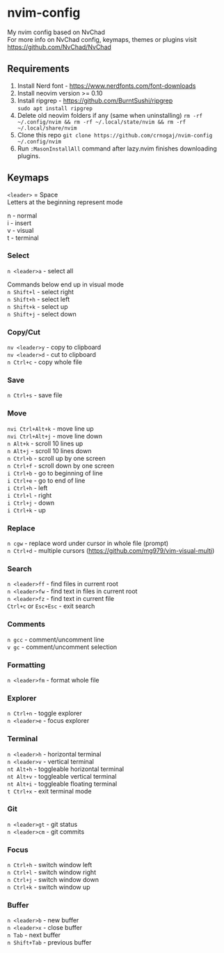 # nvim-config
My nvim config based on NvChad  
For more info on NvChad config, keymaps, themes or plugins visit https://github.com/NvChad/NvChad 

## Requirements
1. Install Nerd font - https://www.nerdfonts.com/font-downloads
2. Install neovim version >= 0.10
3. Install ripgrep - https://github.com/BurntSushi/ripgrep  
   `sudo apt install ripgrep`
4. Delete old neovim folders if any (same when uninstalling)
   `rm -rf ~/.config/nvim && rm -rf ~/.local/state/nvim && rm -rf ~/.local/share/nvim`
6. Clone this repo
   `git clone https://github.com/crnogaj/nvim-config ~/.config/nvim`
7. Run `:MasonInstallAll` command after lazy.nvim finishes downloading plugins.

## Keymaps
`<leader>` = Space  
Letters at the beginning represent mode

n - normal  
i - insert  
v - visual  
t - terminal

### Select
`n <leader>a` - select all

Commands below end up in visual mode  
`n Shift+l` - select right  
`n Shift+h` - select left  
`n Shift+k` - select up  
`n Shift+j` - select down  

### Copy/Cut
`nv <leader>y` - copy to clipboard  
`nv <leader>d` - cut to clipboard  
`n Ctrl+c` - copy whole file

### Save
`n Ctrl+s` - save file

### Move
`nvi Ctrl+Alt+k` - move line up  
`nvi Ctrl+Alt+j` - move line down  
`n Alt+k` - scroll 10 lines up  
`n Alt+j` - scroll 10 lines down  
`n Ctrl+b` - scroll up by one screen  
`n Ctrl+f` - scroll down by one screen  
`i Ctrl+b` - go to beginning of line  
`i Ctrl+e` - go to end of line  
`i Ctrl+h` - left  
`i Ctrl+l` - right  
`i Ctrl+j` - down  
`i Ctrl+k` - up

### Replace
`n cgw` - replace word under cursor in whole file (prompt)  
`n Ctrl+d` - multiple cursors (https://github.com/mg979/vim-visual-multi)

### Search
`n <leader>ff` - find files in current root  
`n <leader>fw` - find text in files in current root  
`n <leader>fz` - find text in current file  
`Ctrl+c` or `Esc+Esc` - exit search

### Comments
`n gcc` - comment/uncomment line  
`v gc` - comment/uncomment selection

### Formatting
`n <leader>fm` - format whole file

### Explorer
`n Ctrl+n` - toggle explorer  
`n <leader>e` - focus explorer

### Terminal
`n <leader>h` - horizontal terminal  
`n <leader>v` - vertical terminal  
`nt Alt+h` - toggleable horizontal terminal  
`nt Alt+v` - toggleable vertical terminal  
`nt Alt+i` - toggleable floating terminal  
`t Ctrl+x` - exit terminal mode

### Git
`n <leader>gt` - git status  
`n <leader>cm` - git commits

### Focus
`n Ctrl+h` - switch window left  
`n Ctrl+l` - switch window right  
`n Ctrl+j` - switch window down  
`n Ctrl+k` - switch window up

### Buffer
`n <leader>b` - new buffer  
`n <leader>x` - close buffer  
`n Tab` - next buffer  
`n Shift+Tab` - previous buffer
